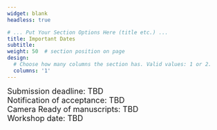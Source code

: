 ```yaml
---
widget: blank
headless: true

# ... Put Your Section Options Here (title etc.) ...
title: Important Dates
subtitle:
weight: 50  # section position on page
design:
  # Choose how many columns the section has. Valid values: 1 or 2.
  columns: '1'
---
```

<div class="container">
        <div class="row">
          <div class="col-lg-8 mx-auto">
            <p class="lead"><font size = "4">
			Submission deadline: TBD <br>
Notification of acceptance: TBD <br>
Camera Ready of manuscripts: TBD<br>
Workshop date:  TBD
</font></p>
          </div>
        </div>
      </div>
